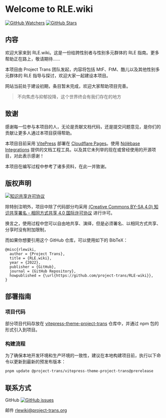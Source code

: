 # Welcome to **RLE.wiki**

[![GitHub Watchers][badge-gh-watch]][repo]
[![GitHub Stars][badge-gh-stars]][repo]

## 内容

欢迎大家来到 RLE.wiki。这是一份给跨性别者与性别多元群体的 RLE 指南。更多帮助正在路上，敬请期待……

本项目由 Project Trans 团队发起，内容将包括 MtF、FtM、酷儿以及其他性别多元群体的 RLE 指导与探讨，欢迎大家一起建设本项目。

网站当前处于建设初期，条目暂未完成，欢迎大家帮助项目完善。

> 不向焦虑与抑郁投降，这个世界终会有我们存在的地方

## 致谢

感谢每一位参与本项目的人，无论是贡献文档代码，还是提交问题意见，是你们的贡献让更多人通过本项目获得帮助。

本项目目前采用 [VitePress][vitepress-url] 部署在 [Cloudflare Pages][wiki-url]。使用 [Nólëbase Integrations][nolebase-integrations-url] 提供的文档工程工具。以及其它未列举的现在或曾经使用的开源项目，对此表示感谢！

本项目在编写过程中参考了诸多资料，在此一并致谢。

## 版权声明

[![知识共享许可协议][cc-img]][cc-url]

除特别注明外，项目中除了代码部分均采用 [(Creative Commons BY-SA 4.0) 知识共享署名 - 相同方式共享 4.0 国际许可协议][cc-url] 进行许可。

换言之，使用过程中您可以自由地共享、演绎，但是必须署名、以相同方式共享、分享时没有附加限制，

而如果你想要引用这个 GitHub 仓库，可以使用如下的 BibTeX：

```plain
@misc{rlewiki,
  author = {Project Trans},
  title = {RLE.wiki},
  year = {2022},
  publisher = {GitHub},
  journal = {GitHub Repository},
  howpublished = {\url{https://github.com/project-trans/RLE-wiki}},
}
```

## 部署指南

### 项目代码

部分项目代码存放在 [vitepress-theme-project-trans](https://github.com/project-trans/vitepress-theme-project-trans) 仓库中，并通过 npm 包的形式引入到项目。

### 构建流程

为了确保本地开发环境和生产环境的一致性，建议在本地构建项目前，执行以下命令以更新到最新的预发布版本：
```bash
pnpm update @project-trans/vitepress-theme-project-trans@prerelease
```

## 联系方式

GitHub [![GitHub issues][badge-gh-issues]](https://github.com/project-trans/RLE-wiki/issues/new/choose)

邮件 <rlewiki@project-trans.org>

[badge-gh-issues]: https://img.shields.io/github/issues/project-trans/RLE-wiki?style=flat-square
[badge-gh-stars]: https://img.shields.io/github/stars/project-trans/RLE-wiki.svg?style=flat-square&label=Stars
[badge-gh-watch]: https://img.shields.io/github/watchers/project-trans/RLE-wiki.svg?style=flat-square&label=Watch
[cc-img]: https://i.creativecommons.org/l/by-sa/4.0/88x31.png
[cc-url]: https://creativecommons.org/licenses/by-sa/4.0
[vitepress-url]: https://vitepress.dev
[nolebase-integrations-url]: https://nolebase-integrations.ayaka.io
[repo]: https://github.com/project-trans/RLE-wiki
[wiki-url]: https://rle.wiki

